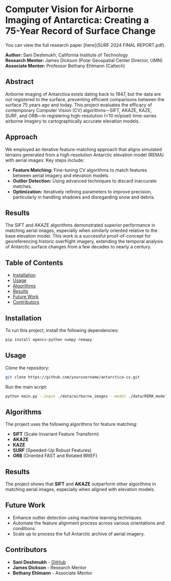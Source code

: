 # Computer Vision for Airborne Imaging of Antarctica: Creating a 75-Year Record of Surface Change

You can view the full research paper [here](SURF 2024 FINAL REPORT.pdf).

**Author:** Sani Deshmukh, California Institute of Technology  
**Research Mentor:** James Dickson (Polar Geospatial Center Director, UMN)  
**Associate Mentor:** Professor Bethany Ehlmann (Caltech)

## Abstract
Airborne imaging of Antarctica exists dating back to 1947, but the data are not registered to the surface, preventing efficient comparisons between the surface 75 years ago and today. This project evaluates the efficacy of contemporary Computer Vision (CV) algorithms—SIFT, AKAZE, KAZE, SURF, and ORB—in registering high-resolution (<10 m/pixel) time-series airborne imagery to cartographically accurate elevation models.

## Approach
We employed an iterative feature-matching approach that aligns simulated terrains generated from a high-resolution Antarctic elevation model (REMA) with aerial images. Key steps include:

- **Feature Matching:** Fine-tuning CV algorithms to match features between aerial imagery and elevation models.
- **Outlier Detection:** Using advanced techniques to discard inaccurate matches.
- **Optimization:** Iteratively refining parameters to improve precision, particularly in handling shadows and disregarding snow and debris.

## Results
The SIFT and AKAZE algorithms demonstrated superior performance in matching aerial images, especially when similarly oriented relative to the base elevation model. This work is a successful proof-of-concept for georeferencing historic overflight imagery, extending the temporal analysis of Antarctic surface changes from a few decades to nearly a century.

## Table of Contents
- [Installation](#installation)
- [Usage](#usage)
- [Algorithms](#algorithms)
- [Results](#results)
- [Future Work](#future-work)
- [Contributors](#contributors)

## Installation
To run this project, install the following dependencies:

```bash
pip install opencv-python numpy remapy
```

## Usage
Clone the repository:

```bash
git clone https://github.com/yourusername/antarctica-cv.git
```

Run the main script:

```bash
python main.py --input ./data/airborne_images --model ./data/REMA_model
```

## Algorithms
The project uses the following algorithms for feature matching:

- **SIFT** (Scale-Invariant Feature Transform)
- **AKAZE**
- **KAZE**
- **SURF** (Speeded-Up Robust Features)
- **ORB** (Oriented FAST and Rotated BRIEF)

## Results
The project shows that **SIFT** and **AKAZE** outperform other algorithms in matching aerial images, especially when aligned with elevation models.

## Future Work
- Enhance outlier detection using machine learning techniques.
- Automate the feature alignment process across various orientations and conditions.
- Scale up to process the full Antarctic archive of aerial imagery.

## Contributors
- **Sani Deshmukh** - [GitHub](https://github.com/sani-deshmukh)
- **James Dickson** - Research Mentor
- **Bethany Ehlmann** - Associate Mentor
